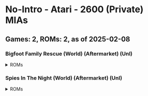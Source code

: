 # No-Intro - Atari - 2600 (Private) MIAs
## Games: 2, ROMs: 2, as of 2025-02-08
### Bigfoot Family Rescue (World) (Aftermarket) (Unl)
<details>
<summary>ROMs</summary>

- Bigfoot Family Rescue (World) (Aftermarket) (Unl).a26, CRC: 93db21a8
</details>

### Spies In The Night (World) (Aftermarket) (Unl)
<details>
<summary>ROMs</summary>

- Spies In The Night (World) (Aftermarket) (Unl).a26, CRC: 595c8ea7
</details>

